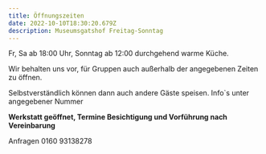```yaml
---
title: Öffnungszeiten
date: 2022-10-10T18:30:20.679Z
description: Museumsgatshof Freitag-Sonntag
---
```

Fr, Sa ab 18:00 Uhr, Sonntag ab 12:00 durchgehend warme Küche. 

Wir behalten uns vor, für Gruppen auch außerhalb der angegebenen Zeiten zu öffnen. 

Selbstverständlich können dann auch andere Gäste speisen.  Info`s unter angegebener Nummer

**Werkstatt geöffnet, Termine Besichtigung und Vorführung nach Vereinbarung**

Anfragen 0160 93138278